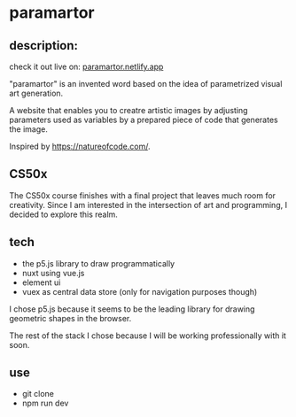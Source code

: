 # paramartor

## description:

check it out live on: [paramartor.netlify.app](https://paramartor.netlify.app/)

"paramartor" is an invented word based on the idea of parametrized visual art generation.

A website that enables you to creatre artistic images by adjusting parameters used as variables by a prepared piece of code that generates the image.

Inspired by https://natureofcode.com/.

## CS50x

The CS50x course finishes with a final project that leaves much room for creativity. Since I am interested in the intersection of art and programming, I decided to explore this realm.

## tech

-   the p5.js library to draw programmatically
-   nuxt using vue.js
-   element ui
-   vuex as central data store (only for navigation purposes though)

I chose p5.js because it seems to be the leading library for drawing geometric shapes in the browser.

The rest of the stack I chose because I will be working professionally with it soon.

## use

-   git clone
-   npm run dev
